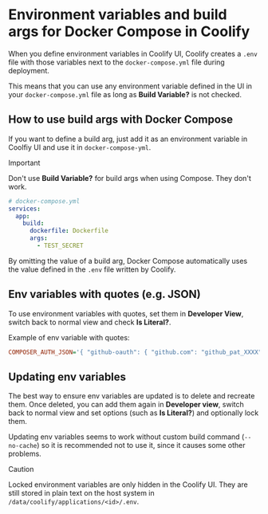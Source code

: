 # Environment variables and build args for Docker Compose in Coolify

When you define environment variables in Coolify UI, Coolify creates a `.env`
file with those variables next to the `docker-compose.yml` file during
deployment.

This means that you can use any environment variable defined in the UI in your
`docker-compose.yml` file as long as **Build Variable?** is not checked.

## How to use build args with Docker Compose

If you want to define a build arg, just add it as an environment
variable in Coolfiy UI and use it in `docker-compose-yml`.

> [!IMPORTANT]
>
> Don't use **Build Variable?** for build args when using Compose. They don't
> work.

```yml
# docker-compose.yml
services:
  app:
    build:
      dockerfile: Dockerfile
      args:
        - TEST_SECRET
```

By omitting the value of a build arg, Docker Compose automatically uses the
value defined in the `.env` file written by Coolify.

## Env variables with quotes (e.g. JSON)

To use environment variables with quotes, set them in **Developer View**, switch
back to normal view and check **Is Literal?**.

Example of env variable with quotes:

```ini
COMPOSER_AUTH_JSON='{ "github-oauth": { "github.com": "github_pat_XXXX" } }'
```

## Updating env variables

The best way to ensure env variables are updated is to delete and recreate them.
Once deleted, you can add them again in **Developer view**, switch back to
normal view and set options (such as **Is Literal?**) and optionally lock them.

Updating env variables seems to work without custom build command (`--no-cache`)
so it is recommended not to use it, since it causes some other problems.

> [!CAUTION]
>
> Locked environment variables are only hidden in the Coolify UI. They are still
> stored in plain text on the host system in
> `/data/coolify/applications/<id>/.env`.
